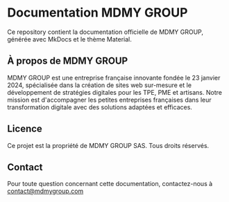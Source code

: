 # Documentation MDMY GROUP

Ce repository contient la documentation officielle de MDMY GROUP, générée avec MkDocs et le thème Material.

## À propos de MDMY GROUP

MDMY GROUP est une entreprise française innovante fondée le 23 janvier 2024, spécialisée dans la création de sites web sur-mesure et le développement de stratégies digitales pour les TPE, PME et artisans. Notre mission est d'accompagner les petites entreprises françaises dans leur transformation digitale avec des solutions adaptées et efficaces.

## Licence

Ce projet est la propriété de MDMY GROUP SAS. Tous droits réservés.

## Contact

Pour toute question concernant cette documentation, contactez-nous à [contact@mdmygroup.com](mailto:contact@mdmygroup.com)